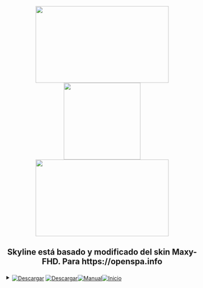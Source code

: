 <p align="center"><img src="https://gitea.es/elduque/skyline/raw/branch/main/local/plugin.png" width="350" height="202"/>  <img src="https://gitea.es/elduque/skyline/raw/branch/main/local/qrcode_gitea.es.png" width="202" height="202"/>  <img src="https://gitea.es/elduque/skyline/raw/branch/main/local/prev.png" width="350" height="202"/></p> 
<h2><p align="center">Skyline está basado y modificado del skin Maxy-FHD. Para https://openspa.info</p></h2> 
<details>
    <summary>
        <a href="https://gitea.es/elduque/skyline/raw/branch/main/local/Skyline_all.ipk"><code></code><img align="center" alt="Descargar" src="https://img.shields.io/badge/Descargar%20Ipk-De%20Aqui-32CD32"></a>
        <span></span>
        <strong><code></code></strong>
        <span></span>
       <a href="https://gitea.es/elduque/skyline/raw/branch/main/local/Skyline_all.ipk"> <img align="center" alt="Descargar" src="https://img.shields.io/badge/Ultima%20Version-2.9.2-32CD32"><code></code><a href="https://gitea.es/elduque/skyline/wiki"><img align="center" alt="Manual" src="https://img.shields.io/badge/Ir%20Al-%20Manual%20Instalacion-32CD32"><a href="https://gitea.es/elduque/skyline/"><code></code><img align="center" alt="Inicio" src="https://img.shields.io/badge/Ir%20A-%20%20Pagina%20Inicio-32CD32"></a>
       </summary>
    </details>